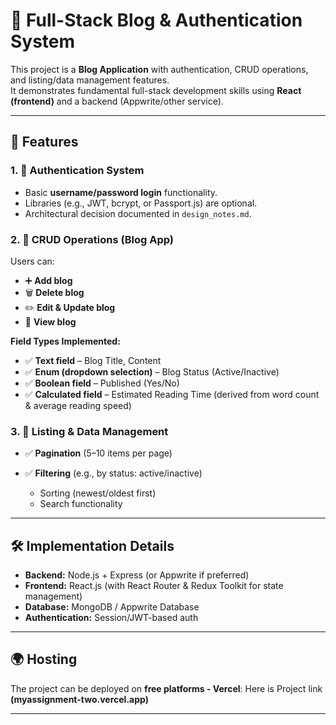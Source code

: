 # 🚀 Full-Stack Blog & Authentication System

This project is a **Blog Application** with authentication, CRUD operations, and listing/data management features.  
It demonstrates fundamental full-stack development skills using **React (frontend)** and a backend (Appwrite/other service).  

---

## 📌 Features

### 1. 🔑 Authentication System
- Basic **username/password login** functionality.
- Libraries (e.g., JWT, bcrypt, or Passport.js) are optional.
- Architectural decision documented in `design_notes.md`.

### 2. 📝 CRUD Operations (Blog App)
Users can:
- ➕ **Add blog**
- 🗑️ **Delete blog**
- ✏️ **Edit & Update blog**
- 👀 **View blog**

**Field Types Implemented:**
- ✅ **Text field** – Blog Title, Content  
- ✅ **Enum (dropdown selection)** – Blog Status (Active/Inactive)  
- ✅ **Boolean field** – Published (Yes/No)  
- ✅ **Calculated field** – Estimated Reading Time (derived from word count & average reading speed)

### 3. 📂 Listing & Data Management
- ✅ **Pagination** (5–10 items per page)  
- ✅ **Filtering** (e.g., by status: active/inactive)  
    
  - Sorting (newest/oldest first)  
  - Search functionality  

---

## 🛠️ Implementation Details

- **Backend:** Node.js + Express (or Appwrite if preferred)  
- **Frontend:** React.js (with React Router & Redux Toolkit for state management)  
- **Database:** MongoDB / Appwrite Database  
- **Authentication:** Session/JWT-based auth  

---

## 🌍 Hosting

The project can be deployed on **free platforms - Vercel**:
Here is Project link **(myassignment-two.vercel.app)**
 

---

